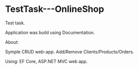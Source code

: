 # TestTask---OnlineShop
Test task.

Application was build using Documentation.

About:

Symple CRUD web-app. Add/Remove Clients/Products/Orders.

Using: EF Core, ASP.NET MVC web app.
